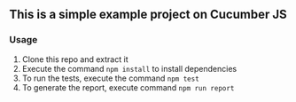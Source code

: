 ## This is a simple example project on Cucumber JS

### Usage
1. Clone this repo and extract it
2. Execute the command `npm install` to install dependencies
3. To run the tests, execute the command `npm test`
4. To generate the report, execute command `npm run report`